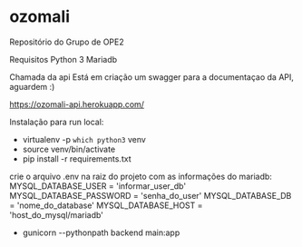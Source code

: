 # ozomali
Repositório do Grupo de OPE2

Requisitos 
Python 3
Mariadb


Chamada da api
Está em criação um swagger para a documentaçao da API, aguardem :) 

https://ozomali-api.herokuapp.com/


Instalação para run local:

* virtualenv -p `which python3` venv
* source venv/bin/activate
* pip install -r requirements.txt

crie o arquivo .env na raiz do projeto com as informações do mariadb:
    MYSQL_DATABASE_USER = 'informar_user_db'
    MYSQL_DATABASE_PASSWORD = 'senha_do_user'
    MYSQL_DATABASE_DB = 'nome_do_database'
    MYSQL_DATABASE_HOST = 'host_do_mysql/mariadb'

* gunicorn --pythonpath backend main:app

